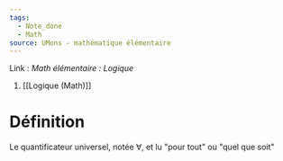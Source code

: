 ```yaml
---
tags:
  - Note_done
  - Math
source: UMons - mathématique élémentaire
---
```


Link : 
_Math élémentaire : Logique_
1. [[Logique (Math)]]

# Définition
Le quantificateur universel, notée $∀$, et lu "pour tout" ou "quel que soit"